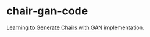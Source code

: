 # chair-gan-code
[Learning to Generate Chairs with GAN](https://arxiv.org/abs/1705.10413) implementation.

